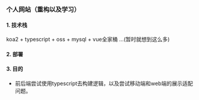 ### 个人网站（重构以及学习）
#### 1. 技术栈
koa2 + typescript + oss + mysql + vue全家桶 ...(暂时就想到这么多)

#### 2. 部署 



#### 3. 目的
- 前后端尝试使用typescript去构建逻辑，以及尝试移动端和web端的展示适配问题。   
